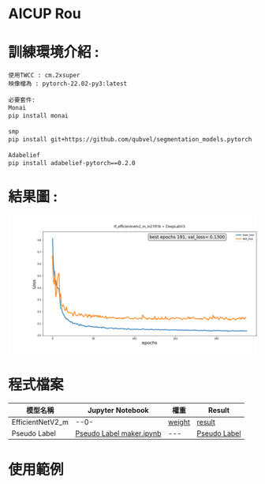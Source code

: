 # AICUP Rou


# 訓練環境介紹 : 
```
使用TWCC : cm.2xsuper
映像檔為 : pytorch-22.02-py3:latest

必要套件:
Monai
pip install monai

smp
pip install git+https://github.com/qubvel/segmentation_models.pytorch

Adabelief
pip install adabelief-pytorch==0.2.0
```

# 結果圖 : 
![Result](https://github.com/rhinope/aicup_rou/blob/main/DataParallel%20%2B%20tf_efficientnetv2_m_in21ft1k_ver3__Train_Test_loss.png)



# 程式檔案

模型名稱|Jupyter Notebook|權重|Result|
--|--|--|--|
EfficientNetV2_m|--0-|[weight](https://drive.google.com/file/d/1PRl_sLD4p6T1HNPD57duAMfKOjaWyWb0/view?usp=sharing)|[result](https://github.com/rhinope/aicup_rou/blob/main/output.zip)|
Pseudo Label|[Pseudo Label maker.ipynb](https://github.com/rhinope/aicup_rou/blob/main/pub2img_public.ipynb)|---|[Pseudo Label](https://github.com/rhinope/aicup_rou/blob/main/ann_plus%20(Pseudo%20Label).zip)

# 使用範例


